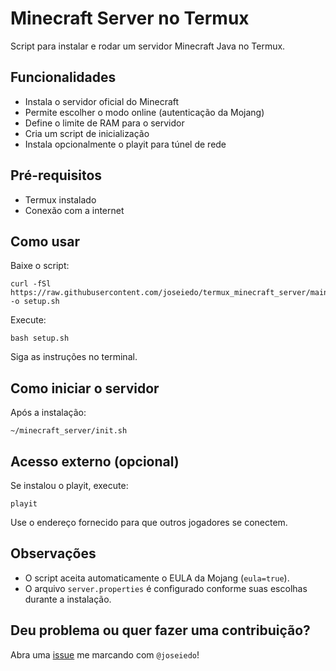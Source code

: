 # Minecraft Server no Termux

Script para instalar e rodar um servidor Minecraft Java no Termux.

## Funcionalidades

* Instala o servidor oficial do Minecraft
* Permite escolher o modo online (autenticação da Mojang)
* Define o limite de RAM para o servidor
* Cria um script de inicialização
* Instala opcionalmente o playit para túnel de rede

## Pré-requisitos

* Termux instalado
* Conexão com a internet

## Como usar

Baixe o script:

```
curl -fSl https://raw.githubusercontent.com/joseiedo/termux_minecraft_server/main/setup.sh -o setup.sh
```

Execute:

```
bash setup.sh
```

Siga as instruções no terminal.

## Como iniciar o servidor

Após a instalação:

```
~/minecraft_server/init.sh
```

## Acesso externo (opcional)

Se instalou o playit, execute:

```
playit
```

Use o endereço fornecido para que outros jogadores se conectem.

## Observações

* O script aceita automaticamente o EULA da Mojang (`eula=true`).
* O arquivo `server.properties` é configurado conforme suas escolhas durante a instalação.

## Deu problema ou quer fazer uma contribuição?

Abra uma [issue](https://github.com/joseiedo/termux_minecraft_server/issues) me marcando com `@joseiedo`! 
